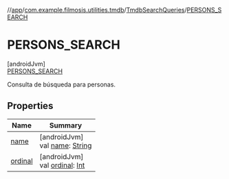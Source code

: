 //[app](../../../../index.md)/[com.example.filmosis.utilities.tmdb](../../index.md)/[TmdbSearchQueries](../index.md)/[PERSONS_SEARCH](index.md)

# PERSONS_SEARCH

[androidJvm]\
[PERSONS_SEARCH](index.md)

Consulta de búsqueda para personas.

## Properties

| Name | Summary |
|---|---|
| [name](index.md#-372974862%2FProperties%2F-912451524) | [androidJvm]<br>val [name](index.md#-372974862%2FProperties%2F-912451524): [String](https://kotlinlang.org/api/latest/jvm/stdlib/kotlin/-string/index.html) |
| [ordinal](index.md#-739389684%2FProperties%2F-912451524) | [androidJvm]<br>val [ordinal](index.md#-739389684%2FProperties%2F-912451524): [Int](https://kotlinlang.org/api/latest/jvm/stdlib/kotlin/-int/index.html) |
